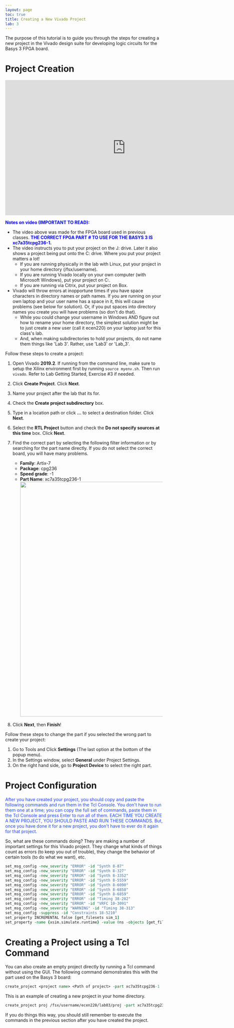 ```yaml
---
layout: page
toc: true
title: Creating a New Vivado Project
lab: 3
---
```


The purpose of this tutorial is to guide you through the steps for creating a new project in the Vivado design suite for developing logic circuits for the Basys 3 FPGA board.

# Project Creation
<iframe width="768" height="432" src="https://www.youtube.com/embed/2PczpXH1Qwk?rel=0" frameborder="0" allow="accelerometer; autoplay; encrypted-media; gyroscope; picture-in-picture" allowfullscreen></iframe>

<span style="color:blue">**Notes on video (IMPORTANT TO READ):**</span>
* The video above was made for the FPGA board used in previous classes. <span style="color:blue">**THE CORRECT FPGA PART # TO USE FOR THE BASYS 3 IS xc7a35tcpg236-1.**</span>
* The video instructs you to put your project on the J: drive. Later it also shows a project being put onto the C: drive. Where you put your project matters a lot!
  * If you are running physically in the lab with Linux, put your project in your home directory (/fsx/username).
  * If you are running Vivado locally on your own computer (with Microsoft Windows), put your project on C:.
  * If you are running via Citrix, put your project on Box.
* Vivado will throw errors at inopportune times if you have space characters in directory names or path names. If you are running on your own laptop and your user name has a space in it, this will cause problems (see below for solution). Or, if you put spaces into directory names you create you will have problems (so don't do that).
  * While you could change your username in Windows AND figure out how to rename your home directory, the simplest solution might be to just create a new user (call it ecen220) on your laptop just for this class's lab.
  * And, when making subdirectories to hold your projects, do not name them things like 'Lab 3'. Rather, use 'Lab3' or 'Lab_3'.

Follow these steps to create a project:
1. Open Vivado **2019.2**. If running from the command line, make sure to setup the Xilinx environment first by running `source myenv.sh`. Then run `vivado`. Refer to Lab Getting Started, Exercise #3 if needed.

1. Click **Create Project**. Click **Next**.
1. Name your project after the lab that its for.
1. Check the **Create project subdirectory** box.
1. Type in a location path or click **...** to select a destination folder. Click **Next**.
1. Select the **RTL Project** button and check the **Do not specify sources at this time** box. Click **Next**.
1. Find the correct part by selecting the following filter information or by searching for the part name directly. If you do not select the correct board, you will have many problems.
   * **Family**: Artix-7
   * **Package**: cpg236
   * **Speed grade**: -1
   * **Part Name**: xc7a35tcpg236-1 <br>
     <img src="{% link media/tutorials/lab_03/00_vivado_project_setup/00_part_select.JPG %}" width="750">
1. Click **Next**, then **Finish**!

Follow these steps to change the part if you selected the wrong part to create your project:
1.  Go to Tools and Click **Settings** (The last option at the bottom of the popup menu).
1.  In the Settings window, select **General** under Project Settings.
1.  On the right hand side, go to **Project Device** to select the right part.

# Project Configuration
<!-- <span style="color:#BD8017"> -->
<span style="color:#1F45FC">After you have created your project, you should copy and paste the following commands and run them in the Tcl Console. You don't have to run them one at a time; you can copy the full set of commands, paste them in the Tcl Console and press Enter to run all of them. EACH TIME YOU CREATE A NEW PROJECT, YOU SHOULD PASTE AND RUN THESE COMMANDS. But, once you have done it for a new project, you don't have to ever do it again for that project.</span>

So, what are these commands doing? They are making a number of important settings for this Vivado project. They change what kinds of things count as errors (to keep you out of trouble), they change the behavior of certain tools (to do what we want), etc.

```tcl
set_msg_config -new_severity "ERROR" -id "Synth 8-87"
set_msg_config -new_severity "ERROR" -id "Synth 8-327"
set_msg_config -new_severity "ERROR" -id "Synth 8-3352"
set_msg_config -new_severity "ERROR" -id "Synth 8-5559"
set_msg_config -new_severity "ERROR" -id "Synth 8-6090"
set_msg_config -new_severity "ERROR" -id "Synth 8-6858"
set_msg_config -new_severity "ERROR" -id "Synth 8-6859"
set_msg_config -new_severity "ERROR" -id "Timing 38-282"
set_msg_config -new_severity "ERROR" -id "VRFC 10-3091"
set_msg_config -new_severity "WARNING" -id "Timing 38-313"
set_msg_config -suppress -id "Constraints 18-5210"
set_property INCREMENTAL false [get_filesets sim_1]
set_property -name {xsim.simulate.runtime} -value 0ns -objects [get_filesets sim_1]
```

# Creating a Project using a Tcl Command
You can also create an empty project directly by running a Tcl command without using the GUI. The following command demonstrates this with the part used on the Basys 3 board:
```tcl
create_project <project name> <Path of project> -part xc7a35tcpg236-1
```

This is an example of creating a new project in your home directory.
```tcl
create_project proj /fsx/username/ecen220/lab03/proj -part xc7a35tcpg236-1
```

If you do things this way, you should still remember to execute the commands in the previous section after you have created the project.
